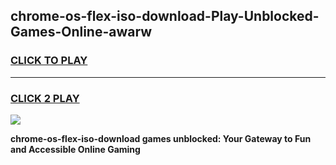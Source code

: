 
## chrome-os-flex-iso-download-Play-Unblocked-Games-Online-awarw
<h3>
<a href="https://premium76.site?title=chrome-os-flex-iso-download&ref=24A">CLICK TO PLAY</a></h3>
<hr>

<h3>
<a href="https://premium76.site?title=chrome-os-flex-iso-download&ref=24A">CLICK 2 PLAY</a>
  
</h3>

<a href="https://premium76.site?title=chrome-os-flex-iso-download&ref=24A"><img src="https://clearcache.store/games.png"></a>


**chrome-os-flex-iso-download games unblocked: Your Gateway to Fun and Accessible Online Gaming**

